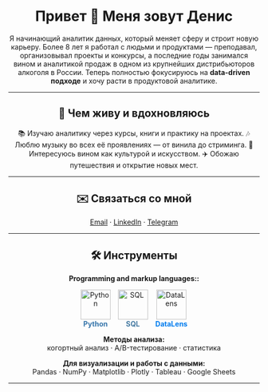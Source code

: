 <div align="center">

<h1>Привет 👋 Меня зовут Денис</h1>

<p>
Я начинающий аналитик данных, который меняет сферу и строит новую карьеру.  
Более 8 лет я работал с людьми и продуктами — преподавал, организовывал проекты и конкурсы,  
а последние годы занимался вином и аналитикой продаж в одном из крупнейших дистрибьюторов алкоголя в России.  
Теперь полностью фокусируюсь на <b>data-driven подходе</b> и хочу расти в продуктовой аналитике.
</p>

---
<h2>🌱 Чем живу и вдохновляюсь</h2>

<p>
📚 Изучаю аналитику через курсы, книги и практику на проектах.  
🎶 Люблю музыку во всех её проявлениях — от винила до стриминга.  
🍷 Интересуюсь вином как культурой и искусством.  
✈️ Обожаю путешествия и открытие новых мест.  
</p>

---

<h2>✉️ Связаться со мной</h2>
<p>
<a href="mailto:your.email@example.com">Email</a> ·
<a href="https://www.linkedin.com/">LinkedIn</a> ·
<a href="https://t.me/">Telegram</a>
</p>

---
<h2>🛠️ Инструменты</h2>

<p><b>Programming and markup languages::</b><br>
<div style="display:flex; align-items:center; gap:15px; justify-content:center; flex-wrap:wrap;">
  <!-- Python -->
  <div style="display:flex; flex-direction:column; align-items:center;">
    <img src="python_logo.svg" alt="Python" width="60">
    <span style="color:#3776AB; font-weight:bold;">Python</span>
  </div>

  <!-- SQL -->
  <div style="display:flex; flex-direction:column; align-items:center;">
    <img src="https://cdn.jsdelivr.net/gh/devicons/devicon/icons/mysql/mysql-original.svg" alt="SQL" width="60">
    <span style="color:#4479A1; font-weight:bold;">SQL</span>
  </div>

  <!-- DataLens -->
  <div style="display:flex; flex-direction:column; align-items:center;">
    <img src="datalens_logo.svg" alt="DataLens" width="60">
    <span style="color:#017CEE; font-weight:bold;">DataLens</span>
  </div>
</div> 
</p>

<p><b>Методы анализа:</b><br>
когортный анализ · A/B-тестирование · статистика
</p>

<p><b>Для визуализации и работы с данными:</b><br>
Pandas · NumPy · Matplotlib · Plotly · Tableau · Google Sheets
</p>

---



</div>
